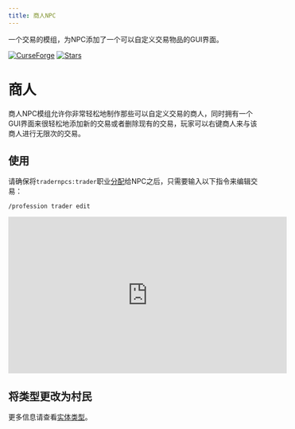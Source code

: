 ```yaml
---
title: 商人NPC
---
```


一个交易的模组，为NPC添加了一个可以自定义交易物品的GUI界面。

[![CurseForge](https://cf.way2muchnoise.eu/versions/For%20MC_550916_all.svg?style=flat-square)](https://www.curseforge.com/minecraft/mc-mods/tradernpcs)
[![Stars](https://img.shields.io/github/stars/samolego/TraderNPCs?style=flat-square)](https://github.com/samolego/TraderNPCs)


# 商人

商人NPC模组允许你非常轻松地制作那些可以自定义交易的商人，同时拥有一个GUI界面来很轻松地添加新的交易或者删除现有的交易，玩家可以右键商人来与该商人进行无限次的交易。

## 使用

请确保将`tradernpcs:trader`职业[分配](assigning_professions.md#giving-taterzen-a-profession)给NPC之后，只需要输入以下指令来编辑交易：
```
/profession trader edit
```

<iframe width="560" height="315" src="https://www.youtube-nocookie.com/embed/oeOuvS7cP2U" title="YouTube video player" frameborder="0" allow="accelerometer; autoplay; clipboard-write; encrypted-media; gyroscope; picture-in-picture" allowfullscreen></iframe>

## 将类型更改为村民

更多信息请查看[实体类型](../getting_started/types.md#armorer-villager-from-desert)。